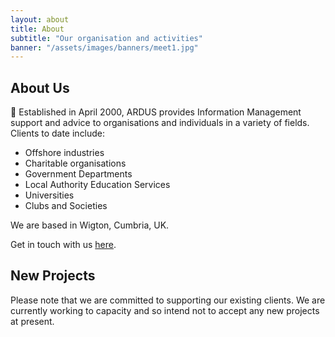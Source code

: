```yaml
---
layout: about
title: About
subtitle: "Our organisation and activities"
banner: "/assets/images/banners/meet1.jpg"
---
```


## About Us


:art:&nbsp;Established in April 2000, ARDUS provides Information Management support and advice to organisations and individuals in a variety of fields.    Clients to date include:
+ Offshore industries
+ Charitable organisations
+ Government Departments
+ Local Authority Education Services
+ Universities
+ Clubs and Societies

We are based in Wigton, Cumbria, UK.

Get in touch with us [here](/contact.html).

## New Projects

Please note that we are committed to supporting our existing clients.   We are currently working to capacity and so intend not to accept any new projects at present.
